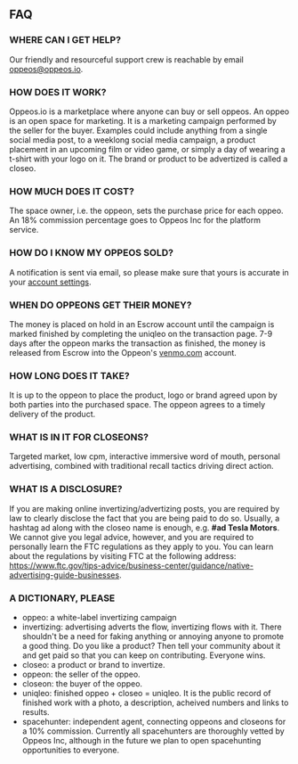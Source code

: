 ## FAQ

### WHERE CAN I GET HELP?

Our friendly and resourceful support crew is reachable by email oppeos@oppeos.io.

### HOW DOES IT WORK?

Oppeos.io is a marketplace where anyone can buy or sell oppeos. An oppeo is an open space for marketing. It is a marketing campaign performed by the seller for the buyer. Examples could include anything from a single social media post, to a weeklong social media campaign, a product placement in an upcoming film or video game, or simply a day of wearing a t-shirt with your logo on it. The brand or product to be advertized is called a closeo.

### HOW MUCH DOES IT COST?

The space owner, i.e. the oppeon, sets the purchase price for each oppeo. An 18% commission percentage goes to Oppeos Inc for the platform service.

### HOW DO I KNOW MY OPPEOS SOLD?

A notification is sent via email, so please make sure that yours is accurate in your [account settings](/dash/account).

### WHEN DO OPPEONS GET THEIR MONEY?

The money is placed on hold in an Escrow account until the campaign is marked finished by completing the uniqleo on the transaction page. 7-9 days after the oppeon marks the transaction as finished, the money is released from Escrow into the Oppeon's [venmo.com](https://venmo.com) account.

### HOW LONG DOES IT TAKE?

It is up to the oppeon to place the product, logo or brand agreed upon by both parties into the purchased space. The oppeon agrees to a timely delivery of the product.

### WHAT IS IN IT FOR CLOSEONS?

Targeted market, low cpm, interactive immersive word of mouth, personal advertising, combined with traditional recall tactics driving direct action.

### WHAT IS A DISCLOSURE?

If you are making online invertizing/advertizing posts, you are required by law to clearly disclose the fact that you are being paid to do so. Usually, a hashtag ad along with the closeo name is enough, e.g. __#ad Tesla Motors__. We cannot give you legal advice, however, and you are required to personally learn the FTC regulations as they apply to you. You can learn about the regulations by visiting FTC at the following address: https://www.ftc.gov/tips-advice/business-center/guidance/native-advertising-guide-businesses.

### A DICTIONARY, PLEASE

- oppeo: a white-label invertizing campaign
- invertizing: advertising adverts the flow, invertizing flows with it. There shouldn't be a need for faking anything or annoying anyone to promote a good thing. Do you like a product? Then tell your community about it and get paid so that you can keep on contributing. Everyone wins.
- closeo: a product or brand to invertize.
- oppeon: the seller of the oppeo.
- closeon: the buyer of the oppeo.
- uniqleo: finished oppeo + closeo = uniqleo. It is the public record of finished work with a photo, a description, acheived numbers and links to results.
- spacehunter: independent agent, connecting oppeons and closeons for a 10% commission. Currently all spacehunters are thoroughly vetted by Oppeos Inc, although in the future we plan to open spacehunting opportunities to everyone.
